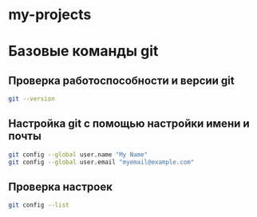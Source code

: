 # my-projects

# Базовые команды git 

## Проверка работоспособности и версии git 

```bash
git --version    
```

## Настройка git с помощью настройки имени и почты

```bash
git config --global user.name "My Name"
git config --global user.email "myemail@example.com"
```
## Проверка настроек

```bash
git config --list
```
